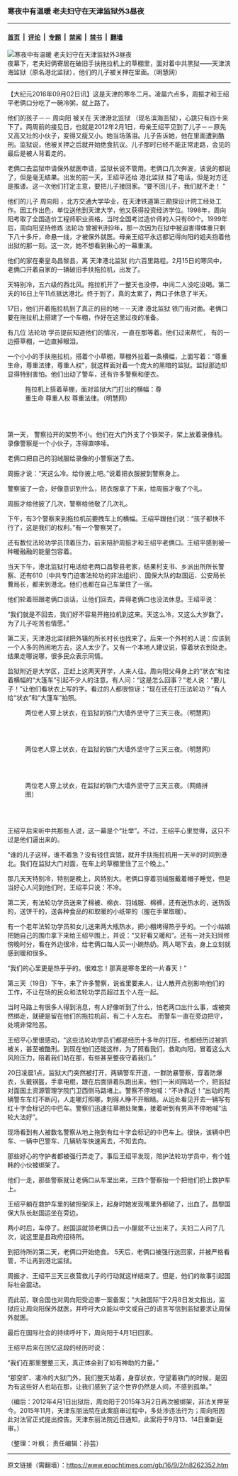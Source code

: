 ### 寒夜中有温暖 老夫妇守在天津监狱外3昼夜

---

#### [首页](../../../..?n8262352) &nbsp;|&nbsp; [评论](../../../../../epoch-comment?n8262352) &nbsp;|&nbsp; [专题](../../../../../epoch-special?n8262352) &nbsp;|&nbsp; [禁闻](../../../../../epoch-news?n8262352) &nbsp;|&nbsp; [禁书](../../../../../books?n8262352) &nbsp;|&nbsp; [翻墙](https://github.com/gfw-breaker/nogfw/blob/master/README.md?n8262352)


<div><img alt="寒夜中有温暖 老夫妇守在天津监狱外3昼夜" class="attachment-djy_600_400 size-djy_600_400 wp-post-image" src="https://i.epochtimes.com/assets/uploads/2016/09/1-9-600x400.jpg"/>
<div class="caption">
 夜幕下，老夫妇俩寄居在破旧手扶拖拉机上的草棚里，面对着中共黑狱——天津滨海监狱（原名港北监狱），他们的儿子被关押在里面。（明慧网）
</div></div><hr/><div class="post_content" id="artbody" itemprop="articleBody">
 <!-- article content begin -->
 <p>
  【大纪元2016年09月02日讯】这是天津的寒冬二月。凌晨六点多，周振才和王绍平老俩口分吃了一碗冷粥，就上路了。
 </p>
 <p>
  他们的孩子－－
  <ok href="https://www.epochtimes.com/gb/tag/%E5%91%A8%E5%90%91%E9%98%B3.html">
   周向阳
  </ok>
  被关在
  <ok href="https://www.epochtimes.com/gb/tag/%E5%A4%A9%E6%B4%A5%E6%B8%AF%E5%8C%97%E7%9B%91%E7%8B%B1.html">
   天津港北监狱
  </ok>
  （现名滨海监狱），心跳只有四十来下了。两周前的接见日，也就是2012年2月1日，母亲王绍平见到了儿子－－原先又高又壮的小伙子，变得又瘦又小。她当场落泪。儿子告诉她，他在里面遭到酷刑。监狱说，他被关押之后就开始绝食抗议。儿子那时已经不能正常走路，会见的最后是被人背着走的。
 </p>
 <p>
  老俩口去监狱申请保外就医申请，监狱长说不管用。老俩口几次奔波，该说的都说了，但是毫无结果。出发的前一天，王绍平还给
  <ok href="https://www.epochtimes.com/gb/tag/%E6%B8%AF%E5%8C%97%E7%9B%91%E7%8B%B1.html">
   港北监狱
  </ok>
  挂了电话，但是对方还是推诿。这一次他们打定主意，要把儿子接回家。“要不回儿子，我们就不走！ ”
 </p>
 <p>
  他们的儿子
  <ok href="https://www.epochtimes.com/gb/tag/%E5%91%A8%E5%90%91%E9%98%B3.html">
   周向阳
  </ok>
  ，北方交通大学毕业，在天津铁道第三勘探设计院工经处工作。因工作出色，单位送他到天津大学，他又获得投资经济学位。1998年，周向阳考取了全国造价工程师职业资格，当时全国考过造价师的人只有60个。1999年后，周向阳坚持修炼
  <ok href="https://www.epochtimes.com/gb/tag/%E6%B3%95%E8%BD%AE%E5%8A%9F.html">
   法轮功
  </ok>
  曾被判刑9年，那一次因为在狱中被迫害得体重只剩下八十多斤，命悬一线，才被保外就医。母亲王绍平永远都记得向阳的姐夫抱着他出狱的那一刻。这一次，她不想看到揪心的一幕重演。
 </p>
 <p>
  他们的家在秦皇岛昌黎县，离
  <ok href="https://www.epochtimes.com/gb/tag/%E5%A4%A9%E6%B4%A5%E6%B8%AF%E5%8C%97%E7%9B%91%E7%8B%B1.html">
   天津港北监狱
  </ok>
  约六百里路程。2月15日的寒风中，老俩口开着自家的一辆破旧手扶拖拉机，出发了。
 </p>
 <p>
  天特别冷，五六级的西北风。拖拉机开了一整天也没停，中间二人没吃没喝。第二天的16日上午11点抵达港北。终于到了，真的太累了，两口子休息了半天。
 </p>
 <p>
  17日，他们开着拖拉机到了真正的目的地－－天津
  <ok href="https://www.epochtimes.com/gb/tag/%E6%B8%AF%E5%8C%97%E7%9B%91%E7%8B%B1.html">
   港北监狱
  </ok>
  铁门街对面。老俩口要在拖拉机上搭建了一个车棚，作好在这里过夜的准备。
 </p>
 <p>
  有几位
  <ok href="https://www.epochtimes.com/gb/tag/%E6%B3%95%E8%BD%AE%E5%8A%9F.html">
   法轮功
  </ok>
  学员提前知道他们的情况，一直在那等着。他们过来帮忙， 有的一边搭草棚，一边直掉眼泪。
 </p>
 <p>
  一个小小的手扶拖拉机，搭着个小草棚，草棚外拉着一条横幅，上面写着：“尊重生命，尊重法律，尊重人权”，就这样面对着一个庞大的黑暗的监狱。监狱那边却显得特别害怕。他们出动了警车，还有许多警察和便衣。
 </p>
 <figure class="wp-caption aligncenter" style="width: 320px">
  <ok href="http://www.minghui.org/mh/article_images/2012-3-12-cmh-zhouxiangyang-parents-02.jpg" target="_blank">
   <img alt="" class="" src="//www.minghui.org/mh/article_images/2012-3-12-cmh-zhouxiangyang-parents-02.jpg"/>
  </ok>
  <br/><figcaption class="wp-caption-text">
   拖拉机上搭着草棚，面对监狱大门打出的横幅：尊重生命 尊重人权 尊重法律。（明慧网）
  </figcaption><br/>
 </figure><br/>
 <p>
  第一天， 警察拉开的架势不小。他们在大门外支了个铁架子，架上放着录像机。录像警察是一个小伙子，冻得直哆嗦。
 </p>
 <p>
  老俩口把自己的羽绒服给录像的小警察送了去。
 </p>
 <p>
  周振才说：“天这么冷。给你披上吧。”说着把衣服披到警察身上。
 </p>
 <p>
  警察披了一会，好像意识到什么，把衣服拿了下来，给周振才敬了个礼。
 </p>
 <p>
  周振才给他披了几次，警察给他敬了几次礼。
 </p>
 <p>
  下午，有3个警察来到拖拉机前要拽车上的横幅。王绍平跟他们说：“孩子都快不行了，这是我们的权利。”有一个警察哭了。
 </p>
 <p>
  还有数位法轮功学员顶着压力，前来陪护周振才和王绍平老俩口。王绍平感到被一种暖融融的能量包容着。
 </p>
 <p>
  当天下午，港北监狱打电话给老两口昌黎县老家，结果村支书、乡派出所所长警察、还有610（中共专门迫害法轮功的非法组织）、国保大队的赵国运、公安局长曹局长，都来到港北。他们也都在自己车里住了一宿。
 </p>
 <p>
  他们轮着班跟老俩口谈话，让他们回去，弄得老俩口也没法休息。王绍平说：
 </p>
 <p>
  “我们就是不回去，我们好不容易开拖拉机到这来。天这么冷，又这么大岁数了。为了儿子吃苦也情愿。”
 </p>
 <p>
  第二天，天津港北监狱把外镇的所长村长也找来了。后来一个外村的人说：应该到一个人多的热闹地方去，这人太少了。又有一个本地人建议说，穿着状衣到处走。结果走哪说哪，很多民众表示同情。
 </p>
 <p>
  监狱附近是大学区，正赶上这两天开学，人来人往。周向阳父母身上的“状衣”和挂着横幅的“大篷车”引起不少人的注意。有人问：“这是怎么回事？”老人说：“要儿子！”让他们看状衣上写的字。看过的人都很惊讶：“现在还在打压法轮功？”有人给“状衣”和“大篷车”拍照。
 </p>
 <figure class="wp-caption aligncenter" style="width: 450px">
  <ok href=" http://www.minghui.org/mh/article_images/2012-3-12-cmh-zhouxiangyang-parents-03.jpg" target="_blank">
   <img alt="" class="" src=" http://www.minghui.org/mh/article_images/2012-3-12-cmh-zhouxiangyang-parents-03.jpg"/>
  </ok>
  <br/><figcaption class="wp-caption-text">
   两位老人穿上状衣，在监狱的铁门大墙外坚守了三天三夜。（明慧网）
  </figcaption><br/>
 </figure><br/>
 <figure class="wp-caption aligncenter" style="width: 450px">
  <ok href=" http://www.minghui.org/mh/article_images/2012-3-12-cmh-zhouxiangyang-parents-04.jpg" target="_blank">
   <img alt="" class="" src=" http://www.minghui.org/mh/article_images/2012-3-12-cmh-zhouxiangyang-parents-04.jpg"/>
  </ok>
  <br/><figcaption class="wp-caption-text">
   两位老人穿上状衣，在监狱的铁门大墙外坚守了三天三夜。（明慧网）
  </figcaption><br/>
 </figure><br/>
 <figure class="wp-caption aligncenter" style="width: 424px">
  <ok href=" http://img.epochtimes.com/i6/1202181418312158.jpg" target="_blank">
   <img alt="" class="" src=" http://img.epochtimes.com/i6/1202181418312158.jpg"/>
  </ok>
  <br/><figcaption class="wp-caption-text">
   两位老人穿上状衣，在监狱的铁门大墙外坚守了三天三夜。（网络拼图）
  </figcaption><br/>
 </figure><br/>
 <p>
  王绍平后来听中共那些人说，这一幕是个“壮举”。不过，王绍平心里觉得，这只不过是他们逼出来的。
 </p>
 <p>
  “谁的儿子这样，谁不着急？没有钱住宾馆，就开手扶拖拉机用一天半的时间到港北。我们在监狱大门对面，在车上的草棚里住了三个晚上。”
 </p>
 <p>
  那几天天特别冷，特别是晚上，风特别大。老俩口穿着羽绒服戴着帽子睡觉，但是当好心人问到他们时，王绍平只说：不冷。
 </p>
 <p>
  第二天，有法轮功学员送来了棉被、棉衣、羽绒服、棉裤，还有送热水的，送热饭的，送饼干的，送各种食品的和取暖的小纸带的（握在手里取暖）。
 </p>
 <p>
  有一个老年法轮功学员和女儿送来两大瓶热水，把小棚烤得热乎乎的。一个小姑娘把她自己的围巾拿下来给王绍平围上，并说：“又好看又暖和”。还有一对夫妇同修傍晚时分，看在外边很冷，给老俩口每人买一小碗热奶。两人喝下去，身上立刻就感到暖和很多。
 </p>
 <p>
  “我们的心里更是热乎乎的。很难忘！那真是寒冬里的一片春天！”
 </p>
 <p>
  第三天（19日）下午，来了许多警察，说省里要来人，让人散开点别影响他们的工作，不让在场的民众和法轮功学员超过五个人在一起。
 </p>
 <p>
  当时马路上有很多人得到消息，有人好像听到了什么，怕老两口出什么事，或被突然绑走，就硬是留在他们的拖拉机前，有二十人左右。 而警车一直在旁边把守，处境非常险恶。
 </p>
 <p>
  王绍平心里很感动，“这些法轮功学员们都是经历十多年的打压，也都经历过被抓被关，甚至被酷刑。到现在他们还能这样，为了照看我们，救助向阳，冒着这么大风险压力，陪着我们站在那，有些甚至整夜守着我们。”
 </p>
 <p>
  20日凌晨1点，监狱大门突然被打开，两辆警车开道，一群防暴警察，穿着防爆衣，头戴钢盔，手拿电棍，跟在后面排着队跑出来。他们一米间隔站一个，把监狱对面国土资源管理学院门卫西侧马路堵上。警察不停地喊：“不许靠近！”出动的两辆警车车灯不断闪，人走哪灯照哪，刺得人睁不开眼睛。从远处看见开去一辆写有红十字会标记的中巴车。警察们迅速往草棚处聚集，接着听到有男声不停地喊“法轮大法好”。
 </p>
 <p>
  现场看到有人被数名警察从地上拖到有红十字会标记的中巴车上。很快，该辆中巴车、一辆中巴警车、几辆轿车快速离去，不知去向。
 </p>
 <p>
  那些好心的守护者都被强行弄走了。事后王绍平发现，陪护法轮功学员中，有个姓韩的小伙被绑架了。
 </p>
 <p>
  他们一走，那些警察就让老俩口从车里出来，三四个警察抬一个把他们扔上救护车上。
 </p>
 <p>
  王绍平躺在救护车里的破担架床上，起身时她发现嘴里外都破了，出血了。昌黎国保大队长赵国运坐在旁边。
 </p>
 <p>
  两小时后，车停了。赵国运就领老俩口去一小屋就不让出来了。夫妇二人问了几次，说这里是县政府招待所。
 </p>
 <p>
  到招待所的第二天，老俩口开始绝食。 5天后，老俩口被强行送回家，并被严格看管，不让再到港北监狱。
 </p>
 <p>
  周振才、王绍平三天三夜营救儿子的行动就这样结束了。但是，他们的故事引起国际社会震动。
 </p>
 <p>
  而此前，联合国也对周向阳受迫害一案备案；“大赦国际”于2月8日发文指出，监狱应让周向阳保外就医，并呼吁大众能以中文或自己的语言写信到监狱要求让周保外就医。
 </p>
 <p>
  最后在国际社会的持续呼吁下，周向阳于4月1日回家。
 </p>
 <p>
  王绍平后来在回忆这段的经历时说：
 </p>
 <p>
  “我们在那里整整三天，真正体会到了如有神助的力量。”
 </p>
 <p>
  “那空旷、凄冷的大狱门外，我们整天站着，身穿状衣，守望着铁门的时候，是因为有这些好人也站在那，让我们感到了这个世界仍然是人间，不感到孤单。”
 </p>
 <p>
  （编后：2012年4月1日出狱后，周向阳于2015年3月2日再次被绑架，非法关押至今。2015年11月，天津东丽法院在此案庭审过程中，多处涉违法行为；周向阳因此对法官正式提出控告。天津东丽法院近日通知，此案将于9月13、14日重新庭审。）
 </p>
 <p>
  （整理：叶枫； 责任编辑：孙芸）
 </p>
 <!-- article content end -->
 <div id="below_article_ad">
 </div>
</div>


---

原文链接（需翻墙）：https://www.epochtimes.com/gb/16/9/2/n8262352.htm